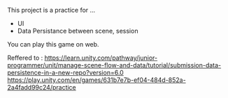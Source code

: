 This project is a practice for ...
- UI
- Data Persistance between scene, session

You can play this game on web.

Reffered to :
https://learn.unity.com/pathway/junior-programmer/unit/manage-scene-flow-and-data/tutorial/submission-data-persistence-in-a-new-repo?version=6.0
https://play.unity.com/en/games/631b7e7b-ef04-484d-852a-2a4fadd99c24/practice
